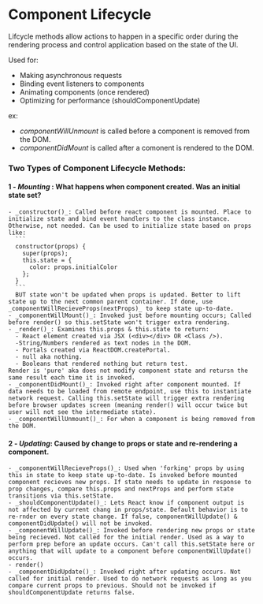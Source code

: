 # Component Lifecycle

Lifcycle methods allow actions to happen in a specific order during the rendering process and control application based on the state of the UI.

Used for:
  - Making asynchronous requests
  - Binding event listeners to components
  - Animating components (once rendered)
  - Optimizing for performance (shouldComponentUpdate)

  ex: 
  - _componentWillUnmount_ is called before a component is removed from the DOM.
  - _componentDidMount_ is called after a comonent is rendered to the DOM.

### Two Types of Component Lifecycle Methods:
  #### 1 - _Mounting_ : What happens when component created. Was an initial state set?
    - _constructor()_: Called before react component is mounted. Place to initialize state and bind event handlers to the class instance. Otherwise, not needed. Can be used to initialize state based on props like:
      ```
      constructor(props) {
        super(props);
        this.state = {
          color: props.initialColor
        };
      }
      ```
      BUT state won't be updated when props is updated. Better to lift state up to the next common parent container. If done, use _componentWillRecieveProps(nextProps)_ to keep state up-to-date.
    - _componentWillMount()_: Invoked just before mounting occurs; Called before render() so this.setState won't trigger extra rendering. 
    - _render()_: Examines this.props & this.state to return:
      - React element created via JSX (<div></div> OR <Class />).
      -String/Numbers rendered as text nodes in the DOM.
      - Portals created via ReactDOM.createPortal.
      - null aka nothing.
      - Booleans that rendered nothing but return test.
    Render is 'pure' aka does not modify component state and retursn the same result each time it is invoked. 
    - _componentDidMount()_: Invoked right after component mounted. If data needs to be loaded from remote endpoint, use this to instantiate network request. Calling this.setState will trigger extra rendering before browser updates screen (meaning render() will occur twice but user will not see the intermediate state).
    - _componentWillUnmount()_: For when a component is being removed from the DOM. 

  #### 2 - _Updating_: Caused by change to props or state and re-rendering a component.
    - _componentWillRecieveProps()_: Used when 'forking' props by using this in state to keep state up-to-date. Is invoked before mounted component recieves new props. If state needs to update in response to prop changes, compare this.props and nextProps and perform state transitions via this.setState.
    - _shouldComponentUpdate()_: Lets React know if component output is not affected by current chang in props/state. Default behavior is to re-rnder on every state change. If false, componentWillUpdate() & componentDidUpdate() will not be invoked.
    - _componentWillUpdate()_: Invoked before rendering new props or state being recieved. Not called for the initial render. Used as a way to perform prep before an update occurs. Can't call this.setState here or anything that will update to a component before componentWillUpdate() occurs.
    - render()
    - _componentDidUpdate()_: Invoked right after updating occurs. Not called for initial render. Used to do network requests as long as you compare current props to previous. Should not be invoked if shouldComponentUpdate returns false.